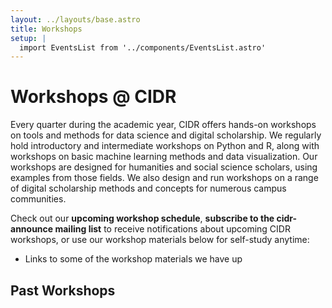 ```yaml
---
layout: ../layouts/base.astro
title: Workshops
setup: |
  import EventsList from '../components/EventsList.astro'
---
```


# Workshops @ CIDR

Every quarter during the academic year, CIDR offers hands-on workshops on tools and methods for data science and digital scholarship. We regularly hold introductory and intermediate workshops on Python and R, along with workshops on basic machine learning methods and data visualization. Our workshops are designed for humanities and social science scholars, using examples from those fields. We also design and run workshops on a range of digital scholarship methods and concepts for numerous campus communities.

Check out our **upcoming workshop schedule**, **subscribe to the cidr-announce mailing list** to receive notifications about upcoming CIDR workshops, or use our workshop materials below for self-study anytime:

* Links to some of the workshop materials we have up


## Past Workshops

<EventsList/>
